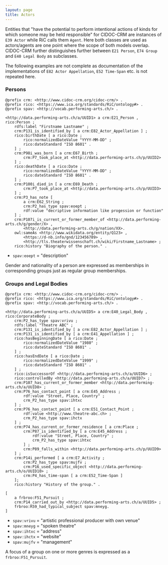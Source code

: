 ```yaml
---
layout: page
title: Actors
---
```


Entities that "have the potential to perform intentional actions of kinds for which someone may be held responsible" for CIDOC-CRM are instances of `E39 Actor` while RiC calls them `Agent`. Here both classes are used as actors/agents are one point where the scope of both models overlap. CIDOC-CRM further distinguishes further between `E21 Person`, `E74 Group` and `E40 Legal Body` as subclasses.

The following examples are not complete as documentation of the implementations of `E82 Actor Appellation`, `E52 Time-Span` etc. is not repeated here.

### Persons <a id="persons"></a>

```ttl
@prefix crm: <http://www.cidoc-crm.org/cidoc-crm/> .
@prefix rico: <https://www.ica.org/standards/RiC/ontology#> .
@prefix spav: <http://vocab.performing-arts.ch/> .

<http://data.performing-arts.ch/a/UUID1> a crm:E21_Person , rico:Person ;
    rdfs:label "Firstname Lastname" ;
    crm:P131_is_identified_by [ a crm:E82_Actor_Appellation ] ;
    rico:birthDate [ a rico:Date ;
        rico:normalizedDateValue "YYYY-MM-DD" ;
        rico:dateStandard "ISO 8601" .
    ] ;
    crm:P98i_was_born [ a crm:E67_Birth ;
        crm:P7_took_place_at <http://data.performing-arts.ch/p/UUID2>
    ] ;
    rico:deathDate [ a rico:Date ;
        rico:normalizedDateValue "YYYY-MM-DD" ;
        rico:dateStandard "ISO 8601" .
    ] ;
    crm:P100i_died_in [ a crm:E69_Death ;
        crm:P7_took_place_at <http://data.performing-arts.ch/p/UUID3>
    ] ;
    crm:P3_has_note [
        a crm:E62_String ;
        crm:P2_has_type spav:eoept ;
        rdf:value "decriptive information like progession or function"
    ] ;
    crm:P107i_is_current_or_former_member_of <http://data.performing-arts.ch/g/gender/X> ,
        <http://data.performing-arts.ch/g/nation/XX>.
    owl:sameAs <http://www.wikidata.org/entity/Q123> ,
    	<https://d-nb.info/gnd/123456789> , 
    	<http://tls.theaterwissenschaft.ch/wiki/Firstname_Lastname> ;
    rico:history "Biography of the person." .
```

* `spav:eoept` = "description"

Gender and nationality of a person are expressed as memberships in corresponding groups just as regular group memberships.

### Groups and Legal Bodies <a id="groups"></a>

```ttl
@prefix crm: <http://www.cidoc-crm.org/cidoc-crm/> .
@prefix rico: <https://www.ica.org/standards/RiC/ontology#> .
@prefix spav: <http://vocab.performing-arts.ch/> .

<http://data.performing-arts.ch/a/UUID5> a crm:E40_Legal_Body , rico:CorporateBody ;
    crm:P2_has_type spav:vrivu ;
    rdfs:label "Theatre ABC" ;
    crm:P131_is_identified_by [ a crm:E82_Actor_Appellation ] ;
    crm:P131_is_identified_by [ a crm:E41_Appellation ] ;
    rico:hasBeginningDate [ a rico:Date ;
        rico:normalizedDateValue "1980" ;
        rico:dateStandard "ISO 8601" .
    ] ;
    rico:hasEndDate [ a rico:Date ;
        rico:normalizedDateValue "1999" ;
        rico:dateStandard "ISO 8601" .
    ] ;
    rico:isSuccessorOf <http://data.performing-arts.ch/a/UUID6> ;
    rico:controlledBy <http://data.performing-arts.ch/a/UUID7> ;
    crm:P107_has_current_or_former_member <http://data.performing-arts.ch/a/UUID8> ;
    crm:P76_has_contact_point [ a crm:E45_Address ;
        rdf:value "Street, Place, Country" ;
        crm_P2_has_type spav:ihtxc
    ] ;
    crm:P76_has_contact_point [ a crm:E51_Contact_Point ;
        rdf:value <http://www.theatre-abc.ch> ;
        crm_P2_has_type spav:ihctx
    ] ;
    crm:P74_has_current_or_former_residence [ a crm:Place ;
        crm:P87_is_identified_by [ a crm:E45_Address ;
            rdf:value "Street, Place, Country" ;
            crm_P2_has_type spav:ihtxc
        ] ;
        crm:P89_falls_within <http://data.performing-arts.ch/p/UUID9>
    ] ;
    crm:P14i_performed [ a crm:E7_Activity ;
        crm:P2_has_type spav:mujfv ;
        crm:P16_used_specific_object <http://data.performing-arts.ch/o/UUID10> ;
        crm:P4_has_time-span [ a crm:E52_Time-Span ]
    ];
    rico:history "History of the group." .

[
    a frbroo:F51_Pursuit ;
    crm:P14_carried_out_by <http://data.performing-arts.ch/a/UUID5> ;
    frbroo:R59_had_typical_subject spav:mneyg.
]
```

* `spav:vrivu` = "artistic professional producer with own venue"
* `spav:mneyg` = "spoken theatre"
* `spav:ihtxc` = "address"
* `spav:ihctx` = "website"
* `spav:mujfv` = "management"

A focus of a group on one or more genres is expressed as a `frbroo:F51_Pursuit`.

<!-- TODO: Change the two identical blank node addresses into into one entity with URI? -->

